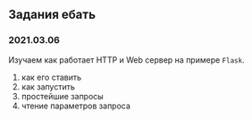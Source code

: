 ## Задания ебать

### 2021.03.06

Изучаем как работает HTTP и Web сервер на примере `Flask`.

1) как его ставить
2) как запустить
3) простейшие запросы
4) чтение параметров запроса







